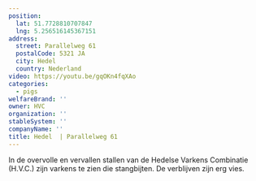 ```yaml
---
position:
  lat: 51.7728810707847
  lng: 5.256516145367151
address:
  street: Parallelweg 61
  postalCode: 5321 JA
  city: Hedel
  country: Nederland
video: https://youtu.be/gqOKn4fqXAo
categories:
  - pigs
welfareBrand: ''
owner: HVC
organization: ''
stableSystem: ''
companyName: ''
title: Hedel  | Parallelweg 61
---
```


In de overvolle en vervallen stallen van de Hedelse Varkens Combinatie (H.V.C.) zijn varkens te zien die stangbijten. De verblijven zijn erg vies.
